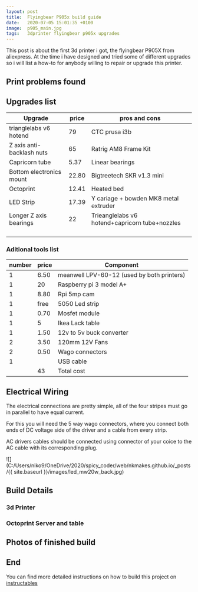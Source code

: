 ```yaml
---
layout: post
title:  Flyingbear P905x build guide
date:   2020-07-05 15:01:35 +0100
image:  p905_main.jpg
tags:   3dprinter flyingbear p905x upgrades
---
```

This post is about the first 3d printer i got, the flyingbear P905X from aliexpress. At the time i have designed and tried some of different upgrades so i will list a how-to for anybody willing to repair or upgrade this printer.

## Print problems found



## Upgrades list

| Upgrade                   | price | pros and cons                                  |
| ------------------------- | ----- | ---------------------------------------------- |
| trianglelabs v6 hotend    | 79    | CTC prusa i3b                                  |
| Z axis anti-backlash nuts | 65    | Ratrig AM8 Frame Kit                           |
| Capricorn tube            | 5.37  | Linear bearings                                |
| Bottom electronics mount  | 22.80 | Bigtreetech SKR v1.3 mini                      |
| Octoprint                 | 12.41 | Heated bed                                     |
| LED Strip                 | 17.39 | Y cariage + bowden MK8 metal extruder          |
| Longer Z axis bearings    | 22    | Trieanglelabs v6 hotend+capricorn tube+nozzles |
|                           |       |                                                |
|                           |       |                                                |
|                           |       |                                                |
|                           |       |                                                |

### Aditional tools list

| number | price | Component                                  |
| ------ | ----- | ------------------------------------------ |
| 1      | 6.50  | meanwell LPV-60-12 (used by both printers) |
| 1      | 20    | Raspberry pi 3 model A+                    |
| 1      | 8.80  | Rpi 5mp cam                                |
| 1      | free  | 5050 Led strip                             |
| 1      | 0.70  | Mosfet module                              |
| 1      | 5     | Ikea Lack table                            |
| 1      | 1.50  | 12v to 5v buck converter                   |
| 2      | 3.50  | 120mm 12V Fans                             |
| 2      | 0.50  | Wago connectors                            |
| 1      |       | USB cable                                  |
|        | 43    | Total cost                                 |



## Electrical Wiring

The electrical connections are pretty simple, all of the four stripes must go in parallel to have equal current.

For this you will need the 5 way wago connectors, where you connect both ends of DC voltage side of the driver and a cable from every strip.

AC drivers cables should be connected using connector of your coice to the AC cable with its corresponding plug.

![](C:/Users/niko9/OneDrive/2020/spicy_coder/web/nkmakes.github.io/_posts/{{ site.baseurl }}/images/led_mw20w_back.jpg)

## Build Details

### 3d Printer

### Octoprint Server and table

## Photos of finished build

## End 

You can find more detailed instructions on how to build this project on [instructables][instructables-link]

[instructables-link]: https://www.instructables.com/id/30-3D-Printed-Efficient-Led-Grow-Light/